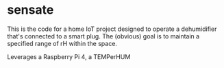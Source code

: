 # sensate

This is the code for a home IoT project designed to operate a dehumidifier that's connected to a smart plug. The (obvious) goal is to maintain a specified range of rH within the space.

Leverages a Raspberry Pi 4, a TEMPerHUM
